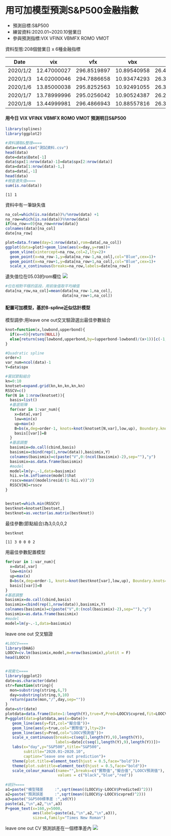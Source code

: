 # 用可加模型預測S&P500金融指數
* 預測目標:S&P500
* 練習資料:2020.01~2020.10營業日
* 參與預測指標:VIX VFINX VBMFX ROMO VMOT 

資料型態:208個營業日 x 6種金融指標

Date|vix|vfx|vbx|rom|vmt|spx
---|---|---|---|---|---|---
2020/1/2|12.47000027|296.8519897|10.89540958|26.4090004|25.10000038|6609.290039
2020/1/3|14.02000046|294.7886658|10.93474293|26.3029995|24.90999985|6563.319824
2020/1/6|13.85000038|295.8252563|10.92491055|26.37599945|25.03499985|6586.540039
2020/1/7|13.78999996|295.0256042|10.90524387|26.29000092|25.09000015|6568.740234
2020/1/8|13.44999981|296.4866943|10.88557816|26.37400055|25.15999985|6601.149902

#### 用今日 VIX VFINX VBMFX ROMO VMOT 預測明日S&P500
```R
library(splines)
library(ggplot2)
```

```R
#資料讀取&整理====
data=read.csv("測試資料.csv")
head(data)
date=data$Date[-1]
data$spx[1:nrow(data)-1]=data$spx[2:nrow(data)]
data=data[1:nrow(data)-1,]
data=data[,-1]
head(data)
#檢查遺失值====
sum(is.na(data))
```
```
[1] 1 
```
資料中有一筆缺失值

```R
na_col=which(is.na(data))%/%nrow(data) +1
na_row=which(is.na(data))%%nrow(data)
if(na_row==0){na_row=nrow(data)}
colnames(data)[na_col]
date[na_row]

plot=data.frame(day=1:nrow(data),rom=data[,na_col])
ggplot(data=plot)+geom_line(aes(x=day,y=rom))+
  geom_vline(xintercept=na_row,col=2,lty=2)+
  geom_point(x=na_row-1,y=data[na_row-1,na_col],col="Blue",cex=1)+
  geom_point(x=na_row+1,y=data[na_row+1,na_col],col="Blue",cex=1)+
  scale_x_continuous(breaks=na_row,labels=date[na_row])
```
遺失值位在05.03的rom欄位
![](https://i.imgur.com/VmIYBNj.png)
```R
#位在相對平穩的區段，用前後值取平均補值
data[na_row,na_col]=mean(data[na_row-1,na_col],
                         data[na_row+1,na_col])
```
#### 配置可加模型，基於B-spline近似估計模型

模型調參:用leave one out交叉驗證選出最佳參數組合
```R
knot=function(x,lowbond,upperbond){
  if(x==0){return(NULL)}
  else{return(seq(lowbond,upperbond,by=(upperbond-lowbond)/(x+1))[c(-1,-(x+2))])}
}

#Quadratic spline
order=3 
var_num=ncol(data)-1
Y=data$spx

#嘗試節點組合
kn=0:10
knotset=expand.grid(kn,kn,kn,kn,kn)
RSSCV=c()
for(N in 1:nrow(knotset)){
  basis=list()
  #基底矩陣
  for(var in 1:var_num){
    x=data[,var]
    low=min(x)
    up=max(x)
    B=bs(x,deg=order-1, knots=knot(knotset[N,var],low,up), Boundary.knots=c(low,up),intercept=F)
    basis[[var]]=B
  }
  #基底調整
  basismix=do.call(cbind,basis)
  basismix=cbind(rep(1,nrow(data)),basismix,Y)
  colnames(basismix)=c(paste("V",0:(ncol(basismix)-2),sep=""),"y")
  basismix=as.data.frame(basismix)
  #model
  model=lm(y~.-1,data=basismix)
  hii.v=lm.influence(model)$hat
  rsscv=mean((model$resid/(1-hii.v))^2)
  RSSCV[N]=rsscv
}


bestset=which.min(RSSCV)
bestknot=knotset[bestset,]
bestknot=as.vector(as.matrix(bestknot))
```
最佳參數(節點組合)為3,0,0,0,2
```R
bestknot
```
```
[1] 3 0 0 0 2
```
用最佳參數配置模型
```R
for(var in 1:var_num){
  x=data[,var]
  low=min(x)
  up=max(x)
  B=bs(x,deg=order-1, knots=knot(bestknot[var],low,up), Boundary.knots=c(low,up),intercept=F)
  basis[[var]]=B
}
#基底調整
basismix=do.call(cbind,basis)
basismix=cbind(rep(1,nrow(data)),basismix,Y)
colnames(basismix)=c(paste("V",0:(ncol(basismix)-2),sep=""),"y")
basismix=as.data.frame(basismix)
#model
model=lm(y~.-1,data=basismix)
```
leave one out 交叉驗證
```R
#LOOCV====
library(DAAG)
LOOCV=cv.lm(basismix,model,m=nrow(basismix),plotit = F)
head(LOOCV)


#視覺化====
library(ggplot2)
date=as.character(date)
str=function(string){
  mon=substring(string,6,7)
  day=substring(string,9,10)
  return(paste(mon,"/",day,sep=""))
}
date=str(date)
plotdata=data.frame(Date=1:length(Y),true=Y,Pred=LOOCV$cvpred,fit=LOOCV$Predicted)
P=ggplot(data=plotdata,aes(x=Date))+
   geom_line(aes(y=fit,col="擬合值"))+
   geom_line(aes(y=true,col="實際值"),lty=2)+
   geom_line(aes(y=Pred,col="LOOCV預測值"))+
   scale_x_continuous(breaks=c(seq(1,length(Y),9),length(Y)),
                      labels=date[c(seq(1,length(Y),9),length(Y))])+
   labs(x="day",y="S&P500",title="S&P500",
        subtitle="2020.01~2020.10",
        caption="leave one out prediction")+
   theme(plot.title=element_text(hjust = 0.5,face="bold"))+
   theme(plot.subtitle=element_text(hjust = 0.5,face="bold"))+
   scale_colour_manual(name="",breaks=c("實際值","擬合值","LOOCV預測值"),
                       values = c("black","blue","red"))
   
#統計====
a1=paste("模型殘差     :",sqrt(mean((LOOCV$y-LOOCV$Predicted)^2)))
a2=paste("預測誤差     :",sqrt(mean((LOOCV$y-LOOCV$cvpred)^2)))
a3=paste("S&P500標準差 :",sd(Y))
paste(a1,"\n",a2,"\n",a3)
P+geom_text(x=160,y=5000,
            aes(label=paste(a1,"\n",a2,"\n",a3)),
            size=4,family="Times New Roman")

```
leave one out CV 預測誤差在一個標準差內
![](https://i.imgur.com/HhNKo3o.jpg)






